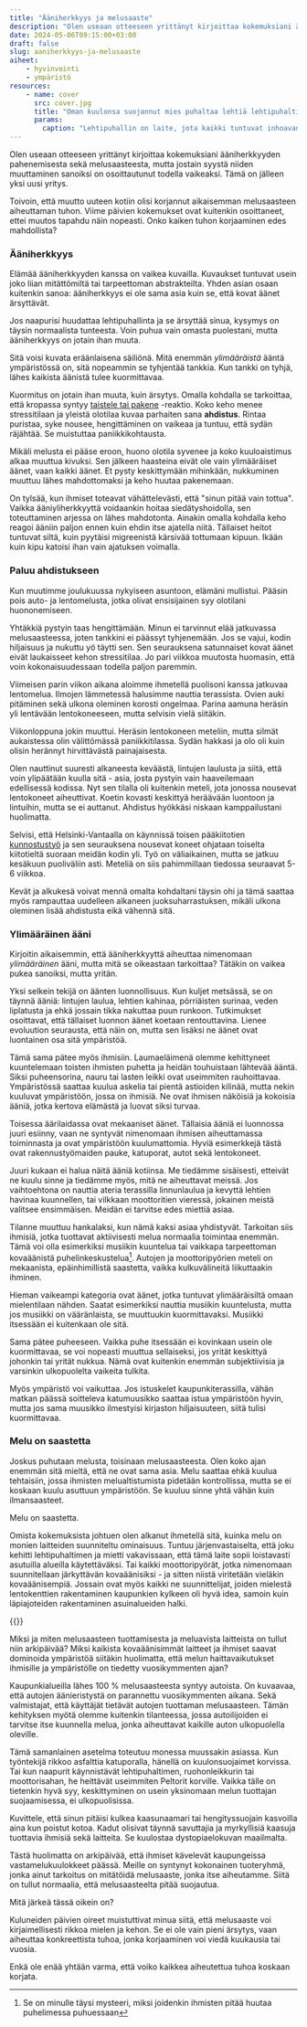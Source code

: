 ```yaml
---
title: "Ääniherkkyys ja melusaaste"
description: "Olen useaan otteeseen yrittänyt kirjoittaa kokemuksiani ääniherkkyyden pahenemisesta sekä melusaasteesta, mutta jostain syystä niiden muuttaminen sanoiksi on osoittautunut todella vaikeaksi. Tämä on jälleen yksi uusi yritys."
date: 2024-05-06T09:15:00+03:00
draft: false
slug: aaniherkkyys-ja-melusaaste
aiheet:
    - hyvinvointi
    - ympäristö
resources:
    - name: cover
      src: cover.jpg
      title: "Oman kuulonsa suojannut mies puhaltaa lehtiä lehtipuhaltimella. Lehdet lentelevät valtoimenaan miehen edessä."
      params:
        caption: "Lehtipuhallin on laite, jota kaikki tuntuvat inhoavan tasapuolisesti sen aiheuttaman melusaasteen takia - paitsi silloin kun sillä saa siivota omaa pihaa. Kuva: Dean Hochman"
---
```


Olen useaan otteeseen yrittänyt kirjoittaa kokemuksiani ääniherkkyyden pahenemisesta sekä melusaasteesta, mutta jostain syystä niiden muuttaminen sanoiksi on osoittautunut todella vaikeaksi. Tämä on jälleen yksi uusi yritys.

Toivoin, että muutto uuteen kotiin olisi korjannut aikaisemman melusaasteen aiheuttaman tuhon. Viime päivien kokemukset ovat kuitenkin osoittaneet, ettei muutos tapahdu näin nopeasti. Onko kaiken tuhon korjaaminen edes mahdollista?

<!--more-->

### Ääniherkkyys
Elämää ääniherkkyyden kanssa on vaikea kuvailla. Kuvaukset tuntuvat usein joko liian mitättömiltä tai tarpeettoman abstrakteilta. Yhden asian osaan kuitenkin sanoa: ääniherkkyys ei ole sama asia kuin se, että kovat äänet ärsyttävät.

Jos naapurisi huudattaa lehtipuhallinta ja se ärsyttää sinua, kysymys on täysin normaalista tunteesta. Voin puhua vain omasta puolestani, mutta ääniherkkyys on jotain ihan muuta.

Sitä voisi kuvata eräänlaisena säiliönä. Mitä enemmän *ylimääräistä* ääntä ympäristössä on, sitä nopeammin se tyhjentää tankkia. Kun tankki on tyhjä, lähes kaikista äänistä tulee kuormittavaa.

Kuormitus on jotain ihan muuta, kuin ärsytys. Omalla kohdalla se tarkoittaa, että kropassa syntyy [taistele tai pakene](https://www.mielenterveystalo.fi/fi/trauma-kriisi/miten-keho-reagoi-kriisiin) -reaktio. Koko keho menee stressitilaan ja yleistä olotilaa kuvaa parhaiten sana **ahdistus**. Rintaa puristaa, syke nousee, hengittäminen on vaikeaa ja tuntuu, että sydän räjähtää. Se muistuttaa paniikkikohtausta.

Mikäli melusta ei pääse eroon, huono olotila syvenee ja koko kuuloaistimus alkaa muuttua kivuksi. Sen jälkeen haasteina eivät ole vain ylimääräiset äänet, vaan kaikki äänet. Et pysty keskittymään mihinkään, nukkuminen muuttuu lähes mahdottomaksi ja keho huutaa pakenemaan. 

On tylsää, kun ihmiset toteavat vähättelevästi, että "sinun pitää vain tottua". Vaikka ääniyliherkkyyttä voidaankin hoitaa siedätyshoidolla, sen toteuttaminen arjessa on lähes mahdotonta. Ainakin omalla kohdalla keho reagoi ääniin paljon ennen kuin ehdin itse ajatella niitä. Tällaiset heitot tuntuvat siltä, kuin pyytäisi migreenistä kärsivää tottumaan kipuun. Ikään kuin kipu katoisi ihan vain ajatuksen voimalla.

### Paluu ahdistukseen
Kun muutimme joulukuussa nykyiseen asuntoon, elämäni mullistui. Pääsin pois auto- ja lentomelusta, jotka olivat ensisijainen syy olotilani huononemiseen.

Yhtäkkiä pystyin taas hengittämään. Minun ei tarvinnut elää jatkuvassa melusaasteessa, joten tankkini ei päässyt tyhjenemään. Jos se vajui, kodin hiljaisuus ja nukuttu yö täytti sen. Sen seurauksena satunnaiset kovat äänet eivät laukaisseet kehon stressitilaa. Jo pari viikkoa muutosta huomasin, että voin kokonaisuudessaan todella paljon paremmin.

Viimeisen parin viikon aikana aloimme ihmetellä puolisoni kanssa jatkuvaa lentomelua. Ilmojen lämmetessä halusimme nauttia terassista. Ovien auki pitäminen sekä ulkona oleminen korosti ongelmaa. Parina aamuna heräsin yli lentävään lentokoneeseen, mutta selvisin vielä siitäkin.

Viikonloppuna jokin muuttui. Heräsin lentokoneen meteliin, mutta silmät aukaistessa olin välittömässä paniikkitilassa. Sydän hakkasi ja olo oli kuin olisin herännyt hirvittävästä painajaisesta.

Olen nauttinut suuresti alkaneesta keväästä, lintujen laulusta ja siitä, että voin ylipäätään kuulla sitä - asia, josta pystyin vain haaveilemaan edellisessä kodissa. Nyt sen tilalla oli kuitenkin meteli, jota jonossa nousevat lentokoneet aiheuttivat. Koetin kovasti keskittyä heräävään luontoon ja lintuihin, mutta se ei auttanut. Ahdistus hyökkäsi niskaan kamppailustani huolimatta.

Selvisi, että Helsinki-Vantaalla on käynnissä toisen pääkiitotien [kunnostustyö](https://www.finavia.fi/fi/uutishuone/2024/helsinki-vantaan-kiitotie-3-suljetaan-kunnostustoiden-ajaksi-154-126) ja sen seurauksena nousevat koneet ohjataan toiselta kiitotieltä suoraan meidän kodin yli. Työ on väliaikainen, mutta se jatkuu kesäkuun puoliväliin asti. Meteliä on siis pahimmillaan tiedossa seuraavat 5-6 viikkoa.

Kevät ja alkukesä voivat mennä omalta kohdaltani täysin ohi ja tämä saattaa myös rampauttaa uudelleen alkaneen juoksuharrastuksen, mikäli ulkona oleminen lisää ahdistusta eikä vähennä sitä.

### Ylimääräinen ääni
Kirjoitin aikaisemmin, että ääniherkkyyttä aiheuttaa nimenomaan *ylimääräinen* ääni, mutta mitä se oikeastaan tarkoittaa? Tätäkin on vaikea pukea sanoiksi, mutta yritän.

Yksi selkein tekijä on äänten luonnollisuus. Kun kuljet metsässä, se on täynnä ääniä: lintujen laulua, lehtien kahinaa, pörriäisten surinaa, veden liplatusta ja ehkä jossain tikka nakuttaa puun runkoon. Tutkimukset osoittavat, että tällaiset luonnon äänet koetaan rentouttavina. Lienee evoluution seurausta, että näin on, mutta sen lisäksi ne äänet ovat luontainen osa sitä ympäristöä.

Tämä sama pätee myös ihmisiin. Laumaeläimenä olemme kehittyneet kuuntelemaan toisten ihmisten puhetta ja heidän touhuistaan lähtevää ääntä. Siksi puheensorina, nauru tai lasten leikki ovat useimmiten rauhoittavaa. Ympäristössä saattaa kuulua askelia tai pientä astioiden kilinää, mutta nekin kuuluvat ympäristöön, jossa on ihmisiä. Ne ovat ihmisen näköisiä ja kokoisia ääniä, jotka kertova elämästä ja luovat siksi turvaa.

Toisessa äärilaidassa ovat mekaaniset äänet. Tällaisia ääniä ei luonnossa juuri esiinny, vaan ne syntyvät nimenomaan ihmisen aiheuttamassa toiminnasta ja ovat ympäristöön kuulumattomia. Hyviä esimerkkejä tästä ovat rakennustyömaiden pauke, katuporat, autot sekä lentokoneet.

Juuri kukaan ei halua näitä ääniä kotiinsa. Me tiedämme sisäisesti, etteivät ne kuulu sinne ja tiedämme myös, mitä ne aiheuttavat meissä. Jos vaihtoehtona on nauttia ateria terassilla linnunlaulua ja kevyttä lehtien havinaa kuunnellen, tai vilkkaan moottoritien vieressä, jokainen meistä valitsee ensimmäisen. Meidän ei tarvitse edes miettiä asiaa.

Tilanne muuttuu hankalaksi, kun nämä kaksi asiaa yhdistyvät. Tarkoitan siis ihmisiä, jotka tuottavat aktiivisesti melua normaalia toimintaa enemmän. Tämä voi olla esimerkiksi musiikin kuuntelua tai vaikkapa tarpeettoman kovaäänistä puhelinkeskustelua[^1]. Autojen ja moottoripyörien meteli on mekaanista, epäinhimillistä saastetta, vaikka kulkuvälineitä liikuttaakin ihminen.

Hieman vaikeampi kategoria ovat äänet, jotka tuntuvat ylimääräisiltä omaan mielentilaan nähden. Saatat esimerkiksi nauttia musiikin kuuntelusta, mutta jos musiikki on vääränlaista, se muuttuukin kuormittavaksi. Musiikki itsessään ei kuitenkaan ole sitä.

Sama pätee puheeseen. Vaikka puhe itsessään ei kovinkaan usein ole kuormittavaa, se voi nopeasti muuttua sellaiseksi, jos yrität keskittyä johonkin tai yrität nukkua. Nämä ovat kuitenkin enemmän subjektiivisia ja varsinkin ulkopuolelta vaikeita tulkita.

Myös ympäristö voi vaikuttaa. Jos istuskelet kaupunkiterassilla, vähän matkan päässä soitteleva katumuusikko saattaa istua ympäristöön hyvin, mutta jos sama muusikko ilmestyisi kirjaston hiljaisuuteen, siitä tulisi kuormittavaa.

### Melu on saastetta

Joskus puhutaan melusta, toisinaan melusaasteesta. Olen koko ajan enemmän sitä mieltä, että ne ovat sama asia. Melu saattaa ehkä kuulua tehtaisiin, jossa ihmisten melualtistumista pidetään kontrollissa, mutta se ei koskaan kuulu asuttuun ympäristöön. Se kuuluu sinne yhtä vähän kuin ilmansaasteet.

Melu on saastetta.

Omista kokemuksista johtuen olen alkanut ihmetellä sitä, kuinka melu on monien laitteiden suunniteltu ominaisuus. Tuntuu järjenvastaiselta, että joku kehitti lehtipuhaltimen ja mietti vakavissaan, että tämä laite sopii loistavasti asutuilla alueilla käytettäväksi. Tai kaikki moottoripyörät, jotka nimenomaan suunnitellaan järkyttävän kovaäänisiksi - ja sitten niistä viritetään vieläkin kovaäänisempiä. Jossain ovat myös kaikki ne suunnittelijat, joiden mielestä lentokenttien rakentaminen kaupunkien kylkeen oli hyvä idea, samoin kuin läpiajoteiden rakentaminen asuinalueiden halki.

{{<cover>}}

Miksi ja miten melusaasteen tuottamisesta ja meluavista laitteista on tullut niin arkipäivää? Miksi kaikista kovaäänisimmät laitteet ja ihmiset saavat dominoida ympäristöä siitäkin huolimatta, että melun haittavaikutukset ihmisille ja ympäristölle on tiedetty vuosikymmenten ajan?

Kaupunkialueilla lähes 100 % melusaasteesta syntyy autoista. On kuvaavaa, että autojen äänieristystä on parannettu vuosikymmenten aikana. Sekä valmistajat, että käyttäjät tietävät autojen tuottaman melusaasteen. Tämän kehityksen myötä olemme kuitenkin tilanteessa, jossa autoilijoiden ei tarvitse itse kuunnella melua, jonka aiheuttavat kaikille auton ulkopuolella oleville.

Tämä samanlainen asetelma toteutuu monessa muussakin asiassa. Kun työntekijä rikkoo asfalttia katuporalla, hänellä on kuulonsuojaimet korvissa. Tai kun naapurit käynnistävät lehtipuhaltimen, ruohonleikkurin tai moottorisahan, he heittävät useimmiten Peltorit korville. Vaikka tälle on tietenkin hyvä syy, keskittyminen on usein yksinomaan melun tuottajan suojaamisessa, ei ulkopuolisissa.

Kuvittele, että sinun pitäisi kulkea kaasunaamari tai hengityssuojain kasvoilla aina kun poistut kotoa. Kadut olisivat täynnä savuttajia ja myrkyllisiä kaasuja tuottavia ihmisiä sekä laitteita. Se kuulostaa dystopiaelokuvan maailmalta.

Tästä huolimatta on arkipäivää, että ihmiset kävelevät kaupungeissa vastamelukuulokkeet päässä. Meille on syntynyt kokonainen tuoteryhmä, jonka ainut tarkoitus on mitätöidä melusaaste, jonka itse aiheutamme. Siitä on tullut normaalia, että melusaasteelta pitää suojautua.

Mitä järkeä tässä oikein on?

Kuluneiden päivien oireet muistuttivat minua siitä, että melusaaste voi kirjaimellisesti rikkoa mielen ja kehon. Se ei ole vain pieni ärsytys, vaan aiheuttaa konkreettista tuhoa, jonka korjaaminen voi viedä kuukausia tai vuosia.

Enkä ole enää yhtään varma, että voiko kaikkea aiheutettua tuhoa koskaan korjata.

[^1]: Se on minulle täysi mysteeri, miksi joidenkin ihmisten pitää huutaa puhelimessa puhuessaan
